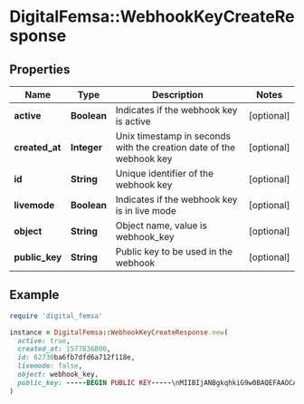 # DigitalFemsa::WebhookKeyCreateResponse

## Properties

| Name | Type | Description | Notes |
| ---- | ---- | ----------- | ----- |
| **active** | **Boolean** | Indicates if the webhook key is active | [optional] |
| **created_at** | **Integer** | Unix timestamp in seconds with the creation date of the webhook key | [optional] |
| **id** | **String** | Unique identifier of the webhook key | [optional] |
| **livemode** | **Boolean** | Indicates if the webhook key is in live mode | [optional] |
| **object** | **String** | Object name, value is webhook_key | [optional] |
| **public_key** | **String** | Public key to be used in the webhook | [optional] |

## Example

```ruby
require 'digital_femsa'

instance = DigitalFemsa::WebhookKeyCreateResponse.new(
  active: true,
  created_at: 1577836800,
  id: 62730ba6fb7dfd6a712f118e,
  livemode: false,
  object: webhook_key,
  public_key: -----BEGIN PUBLIC KEY-----\nMIIBIjANBgkqhkiG9w0BAQEFAAOCAQ8AMIIBCgKCAQEAqULpUc6D6mSAq5a0yLY/\noOjd1mWm6q+QI8y/FI4STr2F+XgKeNnMxSqnyFrHtKQ/ut4Zi45WFnJLfEQL7aW5\n67yE2dWyo6GaL7yZUfLC0Y3sHPGzaGtvDF36ISW7LliYNoMiA3Bx5/1Sr0G23pGW\n0Mp8IO1Nlz0sJWuU/d7zCz/UN6cl9g/BP4eaQ7deS56YuWcj5sTlwqFTlwN12kpA\nIzMZ7gnvYQnZTpPny5lben6QEuxTvZcPApcyOweiESjMnXfkfWOyuYtgMrbsU6oL\nA6sWa6j0pePW7AYeBqB4tyAlenkCSqzHg8bMk5Bm7hiT6I9Pls774lJbnOYmmuNE\n8QIDAQAB\n-----END PUBLIC KEY-----\n
)
```

